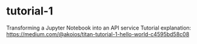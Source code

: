 # tutorial-1
Transforming a Jupyter Notebook into an API service
Tutorial explanation: https://medium.com/@akoios/titan-tutorial-1-hello-world-c4595bd58c08
